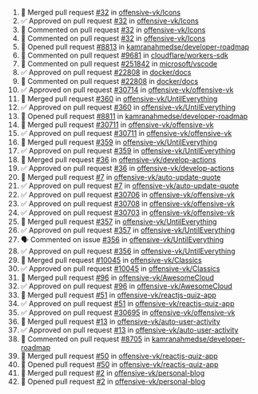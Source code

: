 <!--START_SECTION:activity-->
1. 🎉  Merged pull request [#32](https://github.com/offensive-vk/Icons/pull/32) in [offensive-vk/Icons](https://github.com/offensive-vk/Icons)
2. ✅ Approved on pull request [#32](https://github.com/offensive-vk/Icons/pull/32) in [offensive-vk/Icons](https://github.com/offensive-vk/Icons)
3. 💬 Commented on pull request [#32](https://github.com/offensive-vk/Icons/pull/32) in [offensive-vk/Icons](https://github.com/offensive-vk/Icons)
4. 💬 Commented on pull request [#32](https://github.com/offensive-vk/Icons/pull/32) in [offensive-vk/Icons](https://github.com/offensive-vk/Icons)
5. 💪 Opened pull request [#8813](https://github.com/kamranahmedse/developer-roadmap/pull/8813) in [kamranahmedse/developer-roadmap](https://github.com/kamranahmedse/developer-roadmap)
6. 💬 Commented on pull request [#9681](https://github.com/cloudflare/workers-sdk/pull/9681) in [cloudflare/workers-sdk](https://github.com/cloudflare/workers-sdk)
7. 💬 Commented on pull request [#251842](https://github.com/microsoft/vscode/pull/251842) in [microsoft/vscode](https://github.com/microsoft/vscode)
8. ✅ Approved on pull request [#22808](https://github.com/docker/docs/pull/22808) in [docker/docs](https://github.com/docker/docs)
9. 💬 Commented on pull request [#22808](https://github.com/docker/docs/pull/22808) in [docker/docs](https://github.com/docker/docs)
10. ✅ Approved on pull request [#30714](https://github.com/offensive-vk/offensive-vk/pull/30714) in [offensive-vk/offensive-vk](https://github.com/offensive-vk/offensive-vk)
11. 🎉  Merged pull request [#360](https://github.com/offensive-vk/UntilEverything/pull/360) in [offensive-vk/UntilEverything](https://github.com/offensive-vk/UntilEverything)
12. ✅ Approved on pull request [#360](https://github.com/offensive-vk/UntilEverything/pull/360) in [offensive-vk/UntilEverything](https://github.com/offensive-vk/UntilEverything)
13. 💪 Opened pull request [#8811](https://github.com/kamranahmedse/developer-roadmap/pull/8811) in [kamranahmedse/developer-roadmap](https://github.com/kamranahmedse/developer-roadmap)
14. 🎉  Merged pull request [#30711](https://github.com/offensive-vk/offensive-vk/pull/30711) in [offensive-vk/offensive-vk](https://github.com/offensive-vk/offensive-vk)
15. ✅ Approved on pull request [#30711](https://github.com/offensive-vk/offensive-vk/pull/30711) in [offensive-vk/offensive-vk](https://github.com/offensive-vk/offensive-vk)
16. 🎉  Merged pull request [#359](https://github.com/offensive-vk/UntilEverything/pull/359) in [offensive-vk/UntilEverything](https://github.com/offensive-vk/UntilEverything)
17. ✅ Approved on pull request [#359](https://github.com/offensive-vk/UntilEverything/pull/359) in [offensive-vk/UntilEverything](https://github.com/offensive-vk/UntilEverything)
18. 🎉  Merged pull request [#36](https://github.com/offensive-vk/develop-actions/pull/36) in [offensive-vk/develop-actions](https://github.com/offensive-vk/develop-actions)
19. ✅ Approved on pull request [#36](https://github.com/offensive-vk/develop-actions/pull/36) in [offensive-vk/develop-actions](https://github.com/offensive-vk/develop-actions)
20. 🎉  Merged pull request [#7](https://github.com/offensive-vk/auto-update-quote/pull/7) in [offensive-vk/auto-update-quote](https://github.com/offensive-vk/auto-update-quote)
21. ✅ Approved on pull request [#7](https://github.com/offensive-vk/auto-update-quote/pull/7) in [offensive-vk/auto-update-quote](https://github.com/offensive-vk/auto-update-quote)
22. ✅ Approved on pull request [#30706](https://github.com/offensive-vk/offensive-vk/pull/30706) in [offensive-vk/offensive-vk](https://github.com/offensive-vk/offensive-vk)
23. ✅ Approved on pull request [#30708](https://github.com/offensive-vk/offensive-vk/pull/30708) in [offensive-vk/offensive-vk](https://github.com/offensive-vk/offensive-vk)
24. ✅ Approved on pull request [#30703](https://github.com/offensive-vk/offensive-vk/pull/30703) in [offensive-vk/offensive-vk](https://github.com/offensive-vk/offensive-vk)
25. 🎉  Merged pull request [#357](https://github.com/offensive-vk/UntilEverything/pull/357) in [offensive-vk/UntilEverything](https://github.com/offensive-vk/UntilEverything)
26. ✅ Approved on pull request [#357](https://github.com/offensive-vk/UntilEverything/pull/357) in [offensive-vk/UntilEverything](https://github.com/offensive-vk/UntilEverything)
27. 🗣 Commented on issue [#356](https://github.com/offensive-vk/UntilEverything/issues/356) in [offensive-vk/UntilEverything](https://github.com/offensive-vk/UntilEverything)
28. ✅ Approved on pull request [#356](https://github.com/offensive-vk/UntilEverything/pull/356) in [offensive-vk/UntilEverything](https://github.com/offensive-vk/UntilEverything)
29. 🎉  Merged pull request [#10045](https://github.com/offensive-vk/Classics/pull/10045) in [offensive-vk/Classics](https://github.com/offensive-vk/Classics)
30. ✅ Approved on pull request [#10045](https://github.com/offensive-vk/Classics/pull/10045) in [offensive-vk/Classics](https://github.com/offensive-vk/Classics)
31. 🎉  Merged pull request [#96](https://github.com/offensive-vk/AwesomeCloud/pull/96) in [offensive-vk/AwesomeCloud](https://github.com/offensive-vk/AwesomeCloud)
32. ✅ Approved on pull request [#96](https://github.com/offensive-vk/AwesomeCloud/pull/96) in [offensive-vk/AwesomeCloud](https://github.com/offensive-vk/AwesomeCloud)
33. 🎉  Merged pull request [#51](https://github.com/offensive-vk/reactjs-quiz-app/pull/51) in [offensive-vk/reactjs-quiz-app](https://github.com/offensive-vk/reactjs-quiz-app)
34. ✅ Approved on pull request [#51](https://github.com/offensive-vk/reactjs-quiz-app/pull/51) in [offensive-vk/reactjs-quiz-app](https://github.com/offensive-vk/reactjs-quiz-app)
35. ✅ Approved on pull request [#30695](https://github.com/offensive-vk/offensive-vk/pull/30695) in [offensive-vk/offensive-vk](https://github.com/offensive-vk/offensive-vk)
36. 🎉  Merged pull request [#13](https://github.com/offensive-vk/auto-user-activity/pull/13) in [offensive-vk/auto-user-activity](https://github.com/offensive-vk/auto-user-activity)
37. ✅ Approved on pull request [#13](https://github.com/offensive-vk/auto-user-activity/pull/13) in [offensive-vk/auto-user-activity](https://github.com/offensive-vk/auto-user-activity)
38. 💬 Commented on pull request [#8705](https://github.com/kamranahmedse/developer-roadmap/pull/8705) in [kamranahmedse/developer-roadmap](https://github.com/kamranahmedse/developer-roadmap)
39. 🎉  Merged pull request [#50](https://github.com/offensive-vk/reactjs-quiz-app/pull/50) in [offensive-vk/reactjs-quiz-app](https://github.com/offensive-vk/reactjs-quiz-app)
40. 💪 Opened pull request [#50](https://github.com/offensive-vk/reactjs-quiz-app/pull/50) in [offensive-vk/reactjs-quiz-app](https://github.com/offensive-vk/reactjs-quiz-app)
41. 🎉  Merged pull request [#2](https://github.com/offensive-vk/personal-blog/pull/2) in [offensive-vk/personal-blog](https://github.com/offensive-vk/personal-blog)
42. 💪 Opened pull request [#2](https://github.com/offensive-vk/personal-blog/pull/2) in [offensive-vk/personal-blog](https://github.com/offensive-vk/personal-blog)
<!--END_SECTION:activity-->